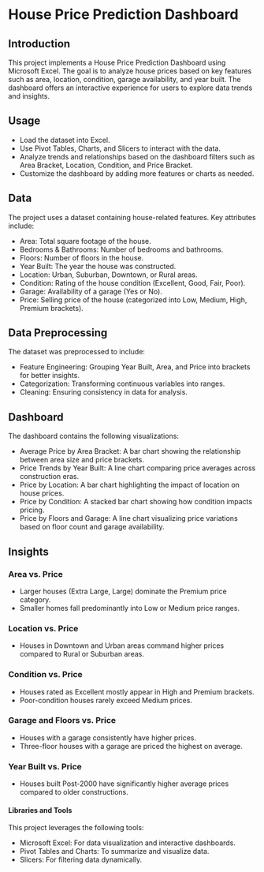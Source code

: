 # House Price Prediction Dashboard
## Introduction
This project implements a House Price Prediction Dashboard using Microsoft Excel. The goal is to analyze house prices based on key features such as area, location, condition, garage availability, and year built. The dashboard offers an interactive experience for users to explore data trends and insights.

## Usage
- Load the dataset into Excel.
- Use Pivot Tables, Charts, and Slicers to interact with the data.
- Analyze trends and relationships based on the dashboard filters such as Area Bracket, Location, Condition, and Price Bracket.
- Customize the dashboard by adding more features or charts as needed.

## Data
The project uses a dataset containing house-related features. Key attributes include:
- Area: Total square footage of the house.
- Bedrooms & Bathrooms: Number of bedrooms and bathrooms.
- Floors: Number of floors in the house.
- Year Built: The year the house was constructed.
- Location: Urban, Suburban, Downtown, or Rural areas.
- Condition: Rating of the house condition (Excellent, Good, Fair, Poor).
- Garage: Availability of a garage (Yes or No).
- Price: Selling price of the house (categorized into Low, Medium, High, Premium brackets).

## Data Preprocessing
The dataset was preprocessed to include:
- Feature Engineering: Grouping Year Built, Area, and Price into brackets for better insights.
- Categorization: Transforming continuous variables into ranges.
- Cleaning: Ensuring consistency in data for analysis.

## Dashboard
The dashboard contains the following visualizations:
- Average Price by Area Bracket: A bar chart showing the relationship between area size and price brackets.
- Price Trends by Year Built: A line chart comparing price averages across construction eras.
- Price by Location: A bar chart highlighting the impact of location on house prices.
- Price by Condition: A stacked bar chart showing how condition impacts pricing.
- Price by Floors and Garage: A line chart visualizing price variations based on floor count and garage availability.

## Insights
### Area vs. Price
  - Larger houses (Extra Large, Large) dominate the Premium price category.
  - Smaller homes fall predominantly into Low or Medium price ranges.
### Location vs. Price
- Houses in Downtown and Urban areas command higher prices compared to Rural or Suburban areas.
### Condition vs. Price
- Houses rated as Excellent mostly appear in High and Premium brackets.
- Poor-condition houses rarely exceed Medium prices.
### Garage and Floors vs. Price
- Houses with a garage consistently have higher prices.
- Three-floor houses with a garage are priced the highest on average.
### Year Built vs. Price
- Houses built Post-2000 have significantly higher average prices compared to older constructions.

#### Libraries and Tools
This project leverages the following tools:
- Microsoft Excel: For data visualization and interactive dashboards.
- Pivot Tables and Charts: To summarize and visualize data.
- Slicers: For filtering data dynamically.
